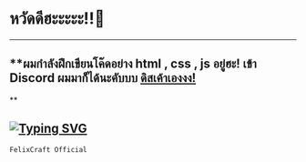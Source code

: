 # หวัดดีฮะะะะะ!!🌟
---

## **ผมกำลังฝึกเขียนโค๊ดอย่าง html , css , js อยู่ฮะ! เข้า Discord ผมมาก็ได้นะคับบบ <a href='https://discord.gg/dnHNdRNZnq'>ดิสเค้าเองงง!</a>
</h3>**

[![Typing SVG](https://readme-typing-svg.demolab.com?font=Noto+Sans+Thai&pause=1000&color=43DBF7&center=true&vCenter=true&width=435&lines=%E0%B9%82%E0%B8%94%E0%B9%80%E0%B8%99%E0%B8%97%E0%B9%83%E0%B8%AB%E0%B9%89%E0%B9%80%E0%B8%84%E0%B9%89%E0%B8%B2%E0%B8%AB%E0%B8%99%E0%B9%88%E0%B8%AD%E0%B8%A2%E0%B8%88%E0%B8%B4!!!;%E0%B9%80%E0%B8%84%E0%B9%89%E0%B8%B2%E0%B8%AD%E0%B8%A2%E0%B8%B2%E0%B8%81%E0%B9%84%E0%B8%94%E0%B9%89%E0%B8%84%E0%B8%AD%E0%B8%A1%E0%B9%83%E0%B8%AB%E0%B8%A1%E0%B9%88+%F0%9F%A4%8D;%E0%B8%82%E0%B8%AD%E0%B8%95%E0%B8%B1%E0%B8%87%E0%B8%81%E0%B8%B4%E0%B8%99%E0%B8%82%E0%B9%89%E0%B8%B2%E0%B8%A7%E0%B8%AB%E0%B8%99%E0%B9%88%E0%B8%AD%E0%B8%A2%E0%B9%84%E0%B8%94%E0%B9%89%E0%B8%A1%E0%B8%B1%E0%B9%89%E0%B8%A2%E0%B8%84%E0%B8%B1%E0%B8%9A%E0%B8%9A%E0%B8%9A%E0%B8%9A%E0%B8%9A!!!;%E0%B8%AB%E0%B8%A7%E0%B8%B1%E0%B8%94%E0%B8%94%E0%B8%B5%E0%B8%84%E0%B9%89%E0%B8%B2%E0%B8%9A%E0%B8%9A%E0%B8%9A%F0%9F%92%99)](https://git.io/typing-svg)
---

```bash
FelixCraft Official
